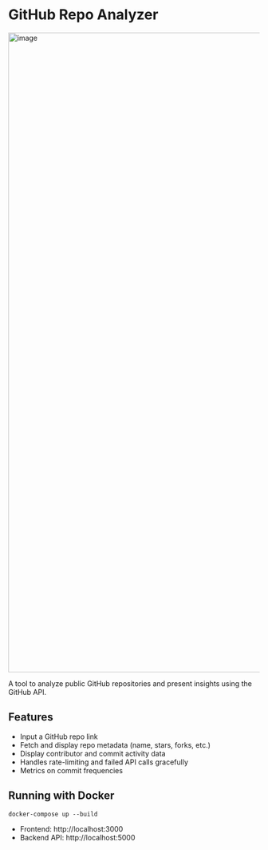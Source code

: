 # GitHub Repo Analyzer

<img width="1280" alt="image" src="https://github.com/user-attachments/assets/46c12f5f-a54d-4f78-bf60-06844bc959e1" />

A tool to analyze public GitHub repositories and present insights using the GitHub API.

## Features
- Input a GitHub repo link
- Fetch and display repo metadata (name, stars, forks, etc.)
- Display contributor and commit activity data
- Handles rate-limiting and failed API calls gracefully
- Metrics on commit frequencies

## Running with Docker

```
docker-compose up --build
```

- Frontend: http://localhost:3000
- Backend API: http://localhost:5000

